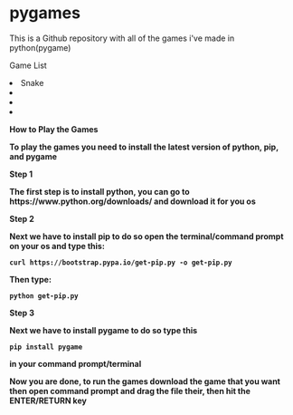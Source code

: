 # pygames

<p>This is a Github repository with all of the games i've made in python(pygame)<p/>

<p>Game List<p/>
<li>Snake<li/>
<li><li/>

<strong><p>How to Play the Games<p/><strong/>
<p>To play the games you need to install the latest version of python, pip, and pygame<p/>

<strong><p>Step 1<p/><strong/>
<p>The first step is to install python, you can go to https://www.python.org/downloads/ and download it for you os<p/>

<strong><p>Step 2<p/><strong/>
<p>Next we have to install pip to do so open the terminal/command prompt on your os and type this:<p/>

```
curl https://bootstrap.pypa.io/get-pip.py -o get-pip.py
```

<p>Then type:<p/>

```
python get-pip.py
```

<strong><p>Step 3<p/><strong/>
<p>Next we have to install pygame to do so type this<p/>

```
pip install pygame
```

<p>in your command prompt/terminal<p/>

<p>Now you are done, to run the games download the game that you want then open command prompt and drag the file their, then hit the ENTER/RETURN key<p/>